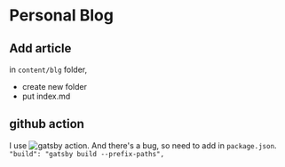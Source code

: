 # Personal Blog

## Add article

in `content/blg` folder,

- create new folder
- put index.md

## github action

I use ![gatsby action](https://github.com/enriikke/gatsby-gh-pages-action).
And there's a bug, so need to add in `package.json`.
`"build": "gatsby build --prefix-paths",`

